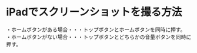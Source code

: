 # iPadでスクリーンショットを撮る方法
・ホームボタンがある場合・・・トップボタンとホームボタンを同時に押す。<br>
・ホームボタンがない場合・・・トップボタンとどちらかの音量ボタンを同時に押す。